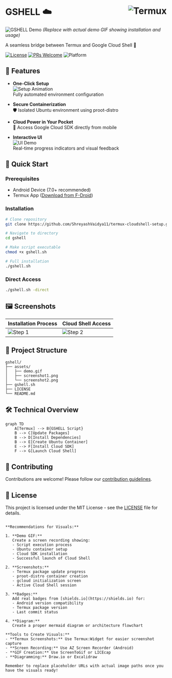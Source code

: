 # GSHELL ☁️ <img src="https://img.shields.io/badge/Termux-000000?style=for-the-badge&logo=termux&logoColor=white" alt="Termux" align="right"> 

![GSHELL Demo](https://via.placeholder.com/800x400.png?text=GSHELL+Demo+GIF+Here) 
*(Replace with actual demo GIF showing installation and usage)*

A seamless bridge between Termux and Google Cloud Shell 🔄

[![License](https://img.shields.io/badge/License-MIT-blue.svg)](https://opensource.org/licenses/MIT)
[![PRs Welcome](https://img.shields.io/badge/PRs-welcome-brightgreen.svg)](https://github.com/ShreyashVaidya11/termux-cloudshell-setup/pulls)
![Platform](https://img.shields.io/badge/Platform-Android-Termux-success)

## 🌟 Features

- **One-Click Setup**  
  ![Setup Animation](https://via.placeholder.com/400x200.png?text=Installation+Progress+Animation)  
  Fully automated environment configuration

- **Secure Containerization**  
  🛡️ Isolated Ubuntu environment using proot-distro

- **Cloud Power in Your Pocket**  
  📱 Access Google Cloud SDK directly from mobile

- **Interactive UI**  
  ![UI Demo](https://via.placeholder.com/400x200.png?text=Animated+Spinners+and+Bars)  
  Real-time progress indicators and visual feedback

## 🚀 Quick Start

### Prerequisites
- Android Device (7.0+ recommended)
- Termux App ([Download from F-Droid](https://f-droid.org/en/packages/com.termux/))

### Installation

```bash
# Clone repository
git clone https://github.com/ShreyashVaidya11/termux-cloudshell-setup.git

# Navigate to directory
cd gshell

# Make script executable
chmod +x gshell.sh

# Full installation
./gshell.sh
```

### Direct Access
```bash
./gshell.sh -direct
```

## 🖼️ Screenshots

| Installation Process | Cloud Shell Access |
|----------------------|--------------------|
| ![Step 1](https://via.placeholder.com/400x200.png?text=Package+Installation) | ![Step 2](https://via.placeholder.com/400x200.png?text=Cloud+Shell+Interface) |

## 📂 Project Structure
```
gshell/
├── assets/
│   ├── demo.gif
│   ├── screenshot1.png
│   └── screenshot2.png
├── gshell.sh
├── LICENSE
└── README.md
```

## 🛠️ Technical Overview

```mermaid
graph TD
    A[Termux] --> B{GSHELL Script}
    B --> C[Update Packages]
    B --> D[Install Dependencies]
    B --> E[Create Ubuntu Container]
    E --> F[Install Cloud SDK]
    F --> G[Launch Cloud Shell]
```

## 🤝 Contributing

Contributions are welcome! Please follow our [contribution guidelines](CONTRIBUTING.md).

## 📄 License

This project is licensed under the MIT License - see the [LICENSE](LICENSE) file for details.

```

**Recommendations for Visuals:**

1. **Demo GIF:**  
   Create a screen recording showing:
   - Script execution process
   - Ubuntu container setup
   - Cloud SDK installation
   - Successful launch of Cloud Shell

2. **Screenshots:**
   - Termux package update progress
   - proot-distro container creation
   - gcloud initialization screen
   - Active Cloud Shell session

3. **Badges:**  
   Add real badges from [shields.io](https://shields.io) for:
   - Android version compatibility
   - Termux package version
   - Last commit status

4. **Diagram:**  
   Create a proper mermaid diagram or architecture flowchart

**Tools to Create Visuals:**
- **Termux Screenshots:** Use Termux:Widget for easier screenshot capture
- **Screen Recording:** Use AZ Screen Recorder (Android)
- **GIF Creation:** Use ScreenToGif or LICEcap
- **Diagramming:** Draw.io or Excalidraw

Remember to replace placeholder URLs with actual image paths once you have the visuals ready!
